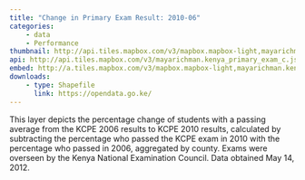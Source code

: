 ```yaml
---
title: "Change in Primary Exam Result: 2010-06"
categories: 
    - data
    - Performance
thumbnail: http://api.tiles.mapbox.com/v3/mapbox.mapbox-light,mayarichman.kenya_primary_exam_c/7/77/63.png128
api: http://api.tiles.mapbox.com/v3/mayarichman.kenya_primary_exam_c.jsonp
embed: http://a.tiles.mapbox.com/v3/mapbox.mapbox-light,mayarichman.kenya_primary_exam_c.html#6/-0.1318/37.0899
downloads:
    - type: Shapefile
      link: https://opendata.go.ke/
---
```

<p>This layer depicts the percentage change of students with a passing average from the KCPE 2006 results to KCPE 2010 results, calculated by subtracting the percentage who passed the KCPE exam in 2010 with the percentage who passed in 2006, aggregated by county. Exams were overseen by the Kenya National Examination Council. Data obtained May 14, 2012.</p>